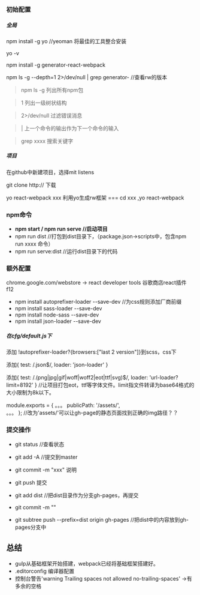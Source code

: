 ### 初始配置
##### 全局
npm install -g yo	//yeoman 将最佳的工具整合安装

yo -v

npm install -g generator-react-webpack

npm ls -g --depth=1 2>/dev/null | grep generator-	//查看rw的版本
> npm ls -g	列出所有npm包

> 1  	列出一级树状结构

> 2>/dev/null	过滤错误消息

> | 	上一个命令的输出作为下一个命令的输入

> grep xxxx 搜索关键字

##### 项目
在github中新建项目，选择mit listens

git clone http://	下载

yo react-webpack xxx  利用yo生成rw框架  === cd xxx  ,yo react-webpack 


### npm命令
* __npm start / npm run serve //启动项目__
* npm run dist 	//打包到dist目录下，（package.json->scripts中，包含npm run xxxx 命令）
* npm run serve:dist	//运行dist目录下的代码

### 额外配置
chrome.google.com/webstore   -> react developer tools	谷歌商店react插件 f12


* npm install autoprefixer-loader --save-dev	//为css规则添加厂商前缀
* npm install sass-loader --save-dev
* npm install node-sass --save-dev
* npm install json-loader --save-dev

##### 在cfg/default.js下

添加 !autoprefixer-loader?{browsers:["last 2 version"]}到scss，css下

添加{
        test: /\.json$/,
        loader: 'json-loader'
      }

添加{
        test: /\.(png|jpg|gif|woff|woff2|eot|ttf|svg)$/,
        loader: 'url-loader?limit=8192'
      }
//让项目打包eot，ttf等字体文件。limit指文件转译为base64格式的大小限制为8k以下。

module.exports = {
  。。。
  publicPath: '/assets/',	
  。。。
};
//改为'assets/'可以让gh-page的静态页面找到正确的img路径？？


### 提交操作
* git status	//查看状态

* git add -A	//提交到master
* git commit -m "xxx"  说明
* git push 提交

* git add dist	//把dist目录作为分支gh-pages，再提交
* git commit -m ""
* git subtree push --prefix=dist origin gh-pages	//把dist中的内容放到gh-pages分支中

## 总结
* gulp从基础框架开始搭建，webpack已经将基础框架搭建好。
* .editorconfig  	编译器配置
* 控制台警告'warning  Trailing spaces not allowed  no-trailing-spaces' ->有多余的空格









